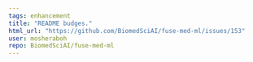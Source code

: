 ```yaml
---
tags: enhancement
title: "README budges."
html_url: "https://github.com/BiomedSciAI/fuse-med-ml/issues/153"
user: mosheraboh
repo: BiomedSciAI/fuse-med-ml
---
```


